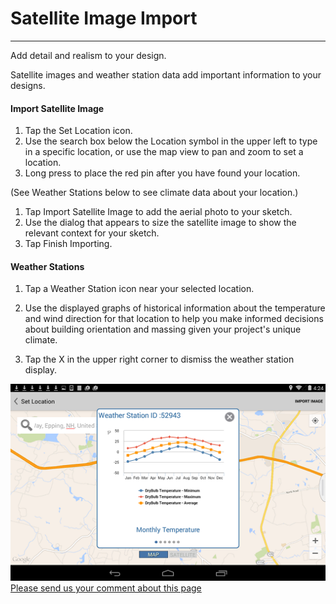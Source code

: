 # Satellite Image Import

----

Add detail and realism to your design.
 

Satellite images and weather station data add important information to your designs.

#### Import Satellite Image

1. Tap the Set Location icon.
2. Use the search box below the Location symbol in the upper left to type in a specific location, or use the map view to pan and zoom to set a location.
3. Long press to place the red pin after you have found your location.

(See Weather Stations below to see climate data about your location.)

1. Tap Import Satellite Image to add the aerial photo to your sketch.
2. Use the dialog that appears to size the satellite image to show the relevant context for your sketch.
3. Tap Finish Importing.

#### Weather Stations

1. Tap a Weather Station icon near your selected location.

1. Use the displayed graphs of historical information about the temperature and wind direction for that location to help you make informed decisions about building orientation and massing given your project's unique climate.
2. Tap the X in the upper right corner to dismiss the weather station display.

![](Images/GUID-60F40397-82ED-4763-99D9-5CD765F57A01-low.png)
[Please send us your comment about this page](#)